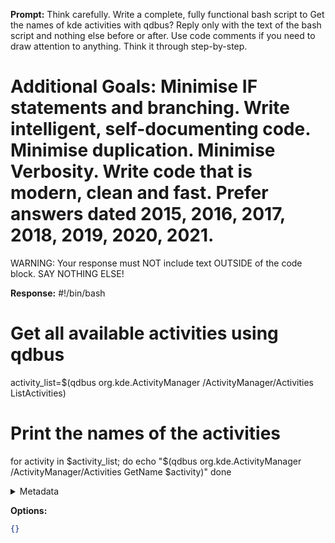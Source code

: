 **Prompt:**
Think carefully. Write a complete, fully functional bash script to Get the names of kde activities with qdbus?
Reply only with the text of the bash script and nothing else before or after. Use code comments if you need to draw attention to anything. 
Think it through step-by-step.
# Additional Goals: Minimise IF statements and branching. Write intelligent, self-documenting code. Minimise duplication. Minimise Verbosity. Write code that is modern, clean and fast. Prefer answers dated 2015, 2016, 2017, 2018, 2019, 2020, 2021.
WARNING: Your response must NOT include text OUTSIDE of the code block.
SAY NOTHING ELSE!


**Response:**
#!/bin/bash

# Get all available activities using qdbus
activity_list=$(qdbus org.kde.ActivityManager /ActivityManager/Activities ListActivities)

# Print the names of the activities
for activity in $activity_list; do
  echo "$(qdbus org.kde.ActivityManager /ActivityManager/Activities GetName $activity)"
done

<details><summary>Metadata</summary>

- Duration: 3110 ms
- Datetime: 2023-07-19T16:53:34.099808
- Model: gpt-3.5-turbo-0613

</details>

**Options:**
```json
{}
```

